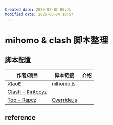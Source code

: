 ```yaml
---
Created date: 2025-02-07 00:41
Modified date: 2025-05-04 10:57
---
```

# mihomo & clash 脚本整理

## 脚本配置

| 作者/项目                                                   | 脚本链接                                                                                                              | 介绍  |
| ------------------------------------------------------- | ----------------------------------------------------------------------------------------------------------------- | --- |
| XiaoE                                                   | [mihomo.js](https://raw.githubusercontent.com/LaolunsiG/PCR/refs/heads/main/Scripts/Clash/Clash.Meta_Override.js) |     |
| [Clash - Kiritocyz](https://github.com/Kiritocyz/Clash) |                                                                                                                   |     |
| [Too - Repcz](https://github.com/Repcz/Tool)            | [Override.js](https://raw.githubusercontent.com/Repcz/Tool/refs/heads/X/Clash/Meta/Override.js)                   |     |

## reference
